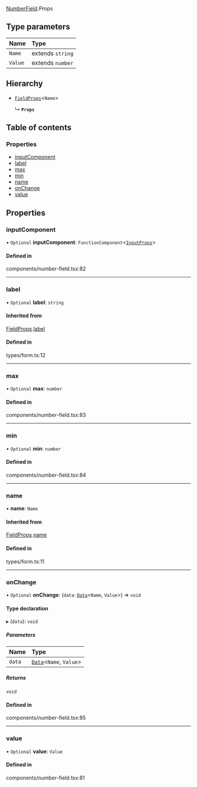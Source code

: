 [NumberField](../modules/NumberField).Props

## Type parameters

| Name | Type |
| :------ | :------ |
| `Name` | extends `string` |
| `Value` | extends `number` |

## Hierarchy

- [`FieldProps`](./Form.FieldProps)<`Name`\>

  ↳ **`Props`**

## Table of contents

### Properties

- [inputComponent](./NumberField.Props#inputcomponent)
- [label](./NumberField.Props#label)
- [max](./NumberField.Props#max)
- [min](./NumberField.Props#min)
- [name](./NumberField.Props#name)
- [onChange](./NumberField.Props#onchange)
- [value](./NumberField.Props#value)

## Properties

### inputComponent

• `Optional` **inputComponent**: `FunctionComponent`<[`InputProps`](../modules/NumberField#inputprops)\>

#### Defined in

components/number-field.tsx:82

___

### label

• `Optional` **label**: `string`

#### Inherited from

[FieldProps](./Form.FieldProps).[label](./Form.FieldProps#label)

#### Defined in

types/form.ts:12

___

### max

• `Optional` **max**: `number`

#### Defined in

components/number-field.tsx:83

___

### min

• `Optional` **min**: `number`

#### Defined in

components/number-field.tsx:84

___

### name

• **name**: `Name`

#### Inherited from

[FieldProps](./Form.FieldProps).[name](./Form.FieldProps#name)

#### Defined in

types/form.ts:11

___

### onChange

• `Optional` **onChange**: (`data`: [`Data`](../modules/Form#data)<`Name`, `Value`\>) => `void`

#### Type declaration

▸ (`data`): `void`

##### Parameters

| Name | Type |
| :------ | :------ |
| `data` | [`Data`](../modules/Form#data)<`Name`, `Value`\> |

##### Returns

`void`

#### Defined in

components/number-field.tsx:85

___

### value

• `Optional` **value**: `Value`

#### Defined in

components/number-field.tsx:81
